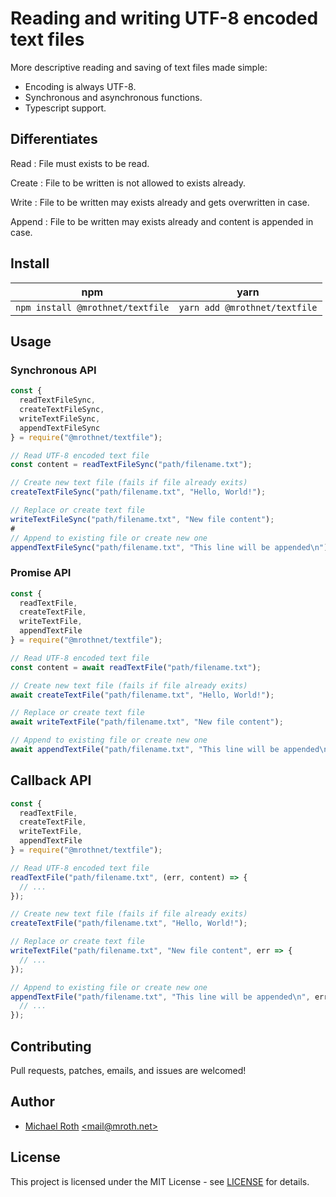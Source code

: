 # Reading and writing UTF-8 encoded text files

More descriptive reading and saving of text files made simple:

- Encoding is always UTF-8.
- Synchronous and asynchronous functions.
- Typescript support.

## Differentiates

Read
: File must exists to be read.

Create
: File to be written is not allowed to exists already.

Write
: File to be written may exists already and gets overwritten in case.

Append
: File to be written may exists already and content is appended in case.

## Install

|               npm                |             yarn              |
| :------------------------------: | :---------------------------: |
| `npm install @mrothnet/textfile` | `yarn add @mrothnet/textfile` |

## Usage

### Synchronous API

```javascript
const {
  readTextFileSync,
  createTextFileSync,
  writeTextFileSync,
  appendTextFileSync
} = require("@mrothnet/textfile");

// Read UTF-8 encoded text file
const content = readTextFileSync("path/filename.txt");

// Create new text file (fails if file already exits)
createTextFileSync("path/filename.txt", "Hello, World!");

// Replace or create text file
writeTextFileSync("path/filename.txt", "New file content");
#
// Append to existing file or create new one
appendTextFileSync("path/filename.txt", "This line will be appended\n");
```

### Promise API

```javascript
const {
  readTextFile,
  createTextFile,
  writeTextFile,
  appendTextFile
} = require("@mrothnet/textfile");

// Read UTF-8 encoded text file
const content = await readTextFile("path/filename.txt");

// Create new text file (fails if file already exits)
await createTextFile("path/filename.txt", "Hello, World!");

// Replace or create text file
await writeTextFile("path/filename.txt", "New file content");

// Append to existing file or create new one
await appendTextFile("path/filename.txt", "This line will be appended\n");
```

## Callback API

```javascript
const {
  readTextFile,
  createTextFile,
  writeTextFile,
  appendTextFile
} = require("@mrothnet/textfile");

// Read UTF-8 encoded text file
readTextFile("path/filename.txt", (err, content) => {
  // ...
});

// Create new text file (fails if file already exits)
createTextFile("path/filename.txt", "Hello, World!");

// Replace or create text file
writeTextFile("path/filename.txt", "New file content", err => {
  // ...
});

// Append to existing file or create new one
appendTextFile("path/filename.txt", "This line will be appended\n", err => {
  // ...
});
```

## Contributing

Pull requests, patches, emails, and issues are welcomed!

## Author

- [Michael Roth](https://mroth.net/) [<<mail@mroth.net>>](mailto:mail@mroth.net)

## License

This project is licensed under the MIT License - see [LICENSE](LICENSE) for details.

